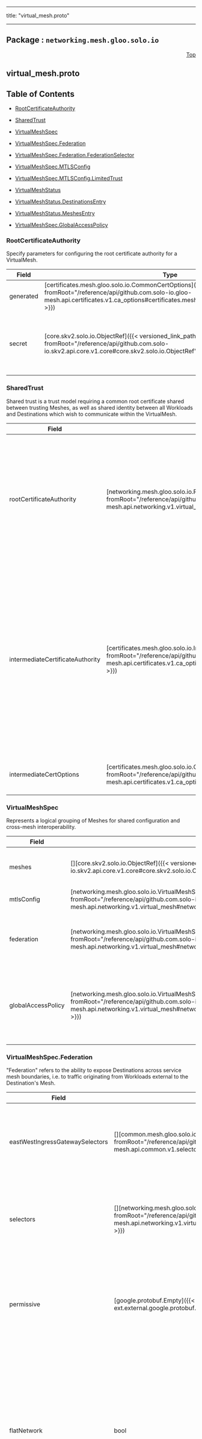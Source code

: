 
---

title: "virtual_mesh.proto"

---

## Package : `networking.mesh.gloo.solo.io`



<a name="top"></a>

<a name="API Reference for virtual_mesh.proto"></a>
<p align="right"><a href="#top">Top</a></p>

## virtual_mesh.proto


## Table of Contents
  - [RootCertificateAuthority](#networking.mesh.gloo.solo.io.RootCertificateAuthority)
  - [SharedTrust](#networking.mesh.gloo.solo.io.SharedTrust)
  - [VirtualMeshSpec](#networking.mesh.gloo.solo.io.VirtualMeshSpec)
  - [VirtualMeshSpec.Federation](#networking.mesh.gloo.solo.io.VirtualMeshSpec.Federation)
  - [VirtualMeshSpec.Federation.FederationSelector](#networking.mesh.gloo.solo.io.VirtualMeshSpec.Federation.FederationSelector)
  - [VirtualMeshSpec.MTLSConfig](#networking.mesh.gloo.solo.io.VirtualMeshSpec.MTLSConfig)
  - [VirtualMeshSpec.MTLSConfig.LimitedTrust](#networking.mesh.gloo.solo.io.VirtualMeshSpec.MTLSConfig.LimitedTrust)
  - [VirtualMeshStatus](#networking.mesh.gloo.solo.io.VirtualMeshStatus)
  - [VirtualMeshStatus.DestinationsEntry](#networking.mesh.gloo.solo.io.VirtualMeshStatus.DestinationsEntry)
  - [VirtualMeshStatus.MeshesEntry](#networking.mesh.gloo.solo.io.VirtualMeshStatus.MeshesEntry)

  - [VirtualMeshSpec.GlobalAccessPolicy](#networking.mesh.gloo.solo.io.VirtualMeshSpec.GlobalAccessPolicy)






<a name="networking.mesh.gloo.solo.io.RootCertificateAuthority"></a>

### RootCertificateAuthority
Specify parameters for configuring the root certificate authority for a VirtualMesh.


| Field | Type | Label | Description |
| ----- | ---- | ----- | ----------- |
| generated | [certificates.mesh.gloo.solo.io.CommonCertOptions]({{< versioned_link_path fromRoot="/reference/api/github.com.solo-io.gloo-mesh.api.certificates.v1.ca_options#certificates.mesh.gloo.solo.io.CommonCertOptions" >}}) |  | Generate a self-signed root certificate with the given options. |
  | secret | [core.skv2.solo.io.ObjectRef]({{< versioned_link_path fromRoot="/reference/api/github.com.solo-io.skv2.api.core.v1.core#core.skv2.solo.io.ObjectRef" >}}) |  | Reference to a Kubernetes Secret containing the root certificate authority. Provided secrets must conform to a specified format, [documented here]({{< versioned_link_path fromRoot="/guides/federate_identity/" >}}). |
  





<a name="networking.mesh.gloo.solo.io.SharedTrust"></a>

### SharedTrust
Shared trust is a trust model requiring a common root certificate shared between trusting Meshes, as well as shared identity between all Workloads and Destinations which wish to communicate within the VirtualMesh.


| Field | Type | Label | Description |
| ----- | ---- | ----- | ----------- |
| rootCertificateAuthority | [networking.mesh.gloo.solo.io.RootCertificateAuthority]({{< versioned_link_path fromRoot="/reference/api/github.com.solo-io.gloo-mesh.api.networking.v1.virtual_mesh#networking.mesh.gloo.solo.io.RootCertificateAuthority" >}}) |  | Configure a Root Certificate Authority which will be shared by all Meshes associated with this VirtualMesh. If this is not provided, a self-signed certificate will be generated by Gloo Mesh. |
  | intermediateCertificateAuthority | [certificates.mesh.gloo.solo.io.IntermediateCertificateAuthority]({{< versioned_link_path fromRoot="/reference/api/github.com.solo-io.gloo-mesh.api.certificates.v1.ca_options#certificates.mesh.gloo.solo.io.IntermediateCertificateAuthority" >}}) |  | Configures an Intermediate Certificiate Authority which remote clusters will use to generate intermediate  certificates. In order for this to properly mesh all of the traffic across the different meshes, the CA  being used must be configured to generate the intermediate certificates. |
  | intermediateCertOptions | [certificates.mesh.gloo.solo.io.CommonCertOptions]({{< versioned_link_path fromRoot="/reference/api/github.com.solo-io.gloo-mesh.api.certificates.v1.ca_options#certificates.mesh.gloo.solo.io.CommonCertOptions" >}}) |  | Configuration options for generated intermediate certs. |
  





<a name="networking.mesh.gloo.solo.io.VirtualMeshSpec"></a>

### VirtualMeshSpec
Represents a logical grouping of Meshes for shared configuration and cross-mesh interoperability.


| Field | Type | Label | Description |
| ----- | ---- | ----- | ----------- |
| meshes | [][core.skv2.solo.io.ObjectRef]({{< versioned_link_path fromRoot="/reference/api/github.com.solo-io.skv2.api.core.v1.core#core.skv2.solo.io.ObjectRef" >}}) | repeated | Specify the Meshes configured by this VirtualMesh. |
  | mtlsConfig | [networking.mesh.gloo.solo.io.VirtualMeshSpec.MTLSConfig]({{< versioned_link_path fromRoot="/reference/api/github.com.solo-io.gloo-mesh.api.networking.v1.virtual_mesh#networking.mesh.gloo.solo.io.VirtualMeshSpec.MTLSConfig" >}}) |  | Specify mTLS options. |
  | federation | [networking.mesh.gloo.solo.io.VirtualMeshSpec.Federation]({{< versioned_link_path fromRoot="/reference/api/github.com.solo-io.gloo-mesh.api.networking.v1.virtual_mesh#networking.mesh.gloo.solo.io.VirtualMeshSpec.Federation" >}}) |  | Specify how to federate Destinations across service mesh boundaries. |
  | globalAccessPolicy | [networking.mesh.gloo.solo.io.VirtualMeshSpec.GlobalAccessPolicy]({{< versioned_link_path fromRoot="/reference/api/github.com.solo-io.gloo-mesh.api.networking.v1.virtual_mesh#networking.mesh.gloo.solo.io.VirtualMeshSpec.GlobalAccessPolicy" >}}) |  | Specify a global access policy for all Workloads and Destinations associated with this VirtualMesh. |
  





<a name="networking.mesh.gloo.solo.io.VirtualMeshSpec.Federation"></a>

### VirtualMeshSpec.Federation
"Federation" refers to the ability to expose Destinations across service mesh boundaries, i.e. to traffic originating from Workloads external to the Destination's Mesh.


| Field | Type | Label | Description |
| ----- | ---- | ----- | ----------- |
| eastWestIngressGatewaySelectors | [][common.mesh.gloo.solo.io.IngressGatewaySelector]({{< versioned_link_path fromRoot="/reference/api/github.com.solo-io.gloo-mesh.api.common.v1.selectors#common.mesh.gloo.solo.io.IngressGatewaySelector" >}}) | repeated | Selects the Destination(s) acting as ingress gateways for east west traffic across meshes in the same virtual mesh. |
  | selectors | [][networking.mesh.gloo.solo.io.VirtualMeshSpec.Federation.FederationSelector]({{< versioned_link_path fromRoot="/reference/api/github.com.solo-io.gloo-mesh.api.networking.v1.virtual_mesh#networking.mesh.gloo.solo.io.VirtualMeshSpec.Federation.FederationSelector" >}}) | repeated | Selectively federate Destinations to specific external meshes. If omitted, no Destinations will be federated. |
  | permissive | [google.protobuf.Empty]({{< versioned_link_path fromRoot="/reference/api/github.com.solo-io.protoc-gen-ext.external.google.protobuf.empty#google.protobuf.Empty" >}}) |  | DEPRECATED: Use `selectors` with an empty selector (i.e. `{}`) for permissive semantics. Expose all Destinations to all Workloads in this VirtualMesh. |
  | flatNetwork | bool |  | If true, all multicluster traffic will be routed directly to the Kubernetes service endpoints of the Destinations, rather than through an ingress gateway. This mode requires a flat network environment. This feature is exclusive to Gloo Mesh Enterprise. |
  | hostnameSuffix | string |  | Configure the suffix for hostnames of Destinations federated within this VirtualMesh. Currently this is only supported for Istio with [smart DNS proxying enabled](https://istio.io/latest/blog/2020/dns-proxy/), otherwise setting this field results in an error. If omitted, the hostname suffix defaults to "global". |
  | tcpKeepalive | [common.mesh.gloo.solo.io.TCPKeepalive]({{< versioned_link_path fromRoot="/reference/api/github.com.solo-io.gloo-mesh.api.common.v1.keepalive#common.mesh.gloo.solo.io.TCPKeepalive" >}}) |  | Specify a keepalive rule for all requests made within the VirtualMesh which cross clusters within that VirtualMesh, as well as any requests to externalService type destinations. |
  





<a name="networking.mesh.gloo.solo.io.VirtualMeshSpec.Federation.FederationSelector"></a>

### VirtualMeshSpec.Federation.FederationSelector
Selects a set of Destinations to federate to the referenced Meshes.


| Field | Type | Label | Description |
| ----- | ---- | ----- | ----------- |
| destinationSelectors | [][common.mesh.gloo.solo.io.DestinationSelector]({{< versioned_link_path fromRoot="/reference/api/github.com.solo-io.gloo-mesh.api.common.v1.selectors#common.mesh.gloo.solo.io.DestinationSelector" >}}) | repeated | The set of Destinations that will be federated to external Meshes. If omitted, all Destinations will be selected. |
  | meshes | [][core.skv2.solo.io.ObjectRef]({{< versioned_link_path fromRoot="/reference/api/github.com.solo-io.skv2.api.core.v1.core#core.skv2.solo.io.ObjectRef" >}}) | repeated | The Meshes to which the selected Destinations will be federated. All referenced Meshes must exist in this VirtualMesh. If omitted, the selected Destinations will be federated to all Meshes in the VirtualMesh. |
  





<a name="networking.mesh.gloo.solo.io.VirtualMeshSpec.MTLSConfig"></a>

### VirtualMeshSpec.MTLSConfig
Specify mTLS options. This includes options for configuring Mutual TLS within an individual Mesh, as well as enabling mTLS across Meshes by establishing cross-mesh trust.


| Field | Type | Label | Description |
| ----- | ---- | ----- | ----------- |
| shared | [networking.mesh.gloo.solo.io.SharedTrust]({{< versioned_link_path fromRoot="/reference/api/github.com.solo-io.gloo-mesh.api.networking.v1.virtual_mesh#networking.mesh.gloo.solo.io.SharedTrust" >}}) |  | Shared trust (allow communication between any pair of Workloads and Destinations in the grouped Meshes). |
  | limited | [networking.mesh.gloo.solo.io.VirtualMeshSpec.MTLSConfig.LimitedTrust]({{< versioned_link_path fromRoot="/reference/api/github.com.solo-io.gloo-mesh.api.networking.v1.virtual_mesh#networking.mesh.gloo.solo.io.VirtualMeshSpec.MTLSConfig.LimitedTrust" >}}) |  | Limited trust (selectively allow communication between Workloads and Destinations in the grouped Meshes). *Currently not available.* |
  | autoRestartPods | bool |  | Specify whether to allow Gloo Mesh to restart Kubernetes Pods when certificates are rotated when establishing shared trust. If this option is not explicitly enabled, users must restart Pods manually for the new certificates to be picked up. `meshctl` provides the command `meshctl mesh restart` to simplify this process, see [here]({{< versioned_link_path fromRoot="reference/cli/meshctl_mesh_restart/" >}}) for more info. |
  





<a name="networking.mesh.gloo.solo.io.VirtualMeshSpec.MTLSConfig.LimitedTrust"></a>

### VirtualMeshSpec.MTLSConfig.LimitedTrust
Limited trust is a trust model which does not require trusting Meshes to share the same root certificate or identity. Instead, trust is established between different Meshes by connecting their ingress/egress gateways with a common certificate/identity. In this model all requests between different have the following request path when communicating between clusters ```                cluster 1 MTLS               shared MTLS                  cluster 2 MTLS client/workload <-----------> egress gateway <----------> ingress gateway <--------------> server ``` This approach has the downside of not maintaining identity from client to server, but allows for ad-hoc addition of additional Meshes into a VirtualMesh.






<a name="networking.mesh.gloo.solo.io.VirtualMeshStatus"></a>

### VirtualMeshStatus



| Field | Type | Label | Description |
| ----- | ---- | ----- | ----------- |
| observedGeneration | int64 |  | The most recent generation observed in the the VirtualMesh metadata. If the `observedGeneration` does not match `metadata.generation`, Gloo Mesh has not processed the most recent version of this resource. |
  | state | [common.mesh.gloo.solo.io.ApprovalState]({{< versioned_link_path fromRoot="/reference/api/github.com.solo-io.gloo-mesh.api.common.v1.validation_state#common.mesh.gloo.solo.io.ApprovalState" >}}) |  | The state of the overall resource. It will only show accepted if it has been successfully applied to all selected Meshes. |
  | errors | []string | repeated | Any errors found while processing this generation of the resource. |
  | meshes | [][networking.mesh.gloo.solo.io.VirtualMeshStatus.MeshesEntry]({{< versioned_link_path fromRoot="/reference/api/github.com.solo-io.gloo-mesh.api.networking.v1.virtual_mesh#networking.mesh.gloo.solo.io.VirtualMeshStatus.MeshesEntry" >}}) | repeated | The status of the VirtualMesh for each Mesh to which it has been applied. A VirtualMesh may be Accepted for some Meshes and rejected for others. |
  | destinations | [][networking.mesh.gloo.solo.io.VirtualMeshStatus.DestinationsEntry]({{< versioned_link_path fromRoot="/reference/api/github.com.solo-io.gloo-mesh.api.networking.v1.virtual_mesh#networking.mesh.gloo.solo.io.VirtualMeshStatus.DestinationsEntry" >}}) | repeated | The status of the VirtualMesh for each Destination to which it has been applied. A VirtualMesh may be Accepted for some Destinations and rejected for others. |
  





<a name="networking.mesh.gloo.solo.io.VirtualMeshStatus.DestinationsEntry"></a>

### VirtualMeshStatus.DestinationsEntry



| Field | Type | Label | Description |
| ----- | ---- | ----- | ----------- |
| key | string |  |  |
  | value | [networking.mesh.gloo.solo.io.ApprovalStatus]({{< versioned_link_path fromRoot="/reference/api/github.com.solo-io.gloo-mesh.api.networking.v1.status#networking.mesh.gloo.solo.io.ApprovalStatus" >}}) |  |  |
  





<a name="networking.mesh.gloo.solo.io.VirtualMeshStatus.MeshesEntry"></a>

### VirtualMeshStatus.MeshesEntry



| Field | Type | Label | Description |
| ----- | ---- | ----- | ----------- |
| key | string |  |  |
  | value | [networking.mesh.gloo.solo.io.ApprovalStatus]({{< versioned_link_path fromRoot="/reference/api/github.com.solo-io.gloo-mesh.api.networking.v1.status#networking.mesh.gloo.solo.io.ApprovalStatus" >}}) |  |  |
  




 <!-- end messages -->


<a name="networking.mesh.gloo.solo.io.VirtualMeshSpec.GlobalAccessPolicy"></a>

### VirtualMeshSpec.GlobalAccessPolicy
Specify a global access policy for all Workloads and Destinations associated with this VirtualMesh.

| Name | Number | Description |
| ---- | ------ | ----------- |
| MESH_DEFAULT | 0 | Assume the default for the service mesh type. Istio defaults to `false`, App Mesh defaults to `true`. |
| ENABLED | 1 | Disallow traffic to all Destinations in the VirtualMesh unless explicitly allowed through [AccessPolicies]({{< versioned_link_path fromRoot="/reference/api/github.com.solo-io.gloo-mesh.api.networking.v1.access_policy/" >}}). |
| DISABLED | 2 | Allow traffic to all Destinations in the VirtualMesh unless explicitly disallowed through [AccessPolicies]({{< versioned_link_path fromRoot="/reference/api/github.com.solo-io.gloo-mesh.api.networking.v1.access_policy/" >}}). |


 <!-- end enums -->

 <!-- end HasExtensions -->

 <!-- end services -->

